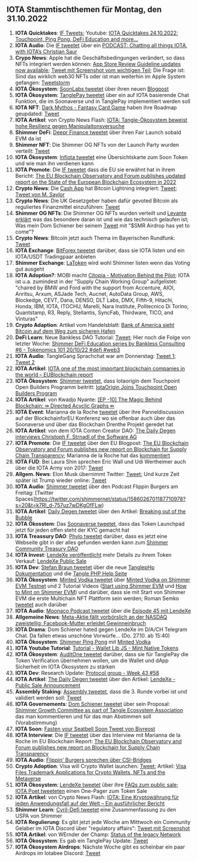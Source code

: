 ## IOTA Stammtischthemen für Montag, den 31.10.2022

1. **IOTA Quicktakes**: [IF Tweets](https://twitter.com/iota/status/1584469644207087616?s=20&t=wuuSKVEmavXpCPKN01FMJQ); Youtube: [IOTA Quicktakes 24.10.2022: Touchpoint, Ping Pong, DeFi Education and more...](https://www.youtube.com/watch?v=DjWdsTVmpUQ)
2. **IOTA Audio**: Die [IF tweetet](https://twitter.com/iota/status/1584590554108776448?s=20&t=cR4aDVQKsSeCMVCvNlIhFw) über ein [PODCAST: Chatting all things IOTA, with IOTA’s Christian Saur](https://coinjournal.net/news/podcast-chatting-all-things-iota-with-iotas-christian-saur/)
3. **Crypo News**: Apple hat die Geschäftsbedingungen verändert, so dass NFTs integriert werden können: [App Store Review Guideline updates now available](https://developer.apple.com/news/?id=xk8d7p8c); [Tweet mit Screenshot vom wichtigen Teil](https://twitter.com/Vrom14286662/status/1584794964810428419?s=20&t=cR4aDVQKsSeCMVCvNlIhFw); Die Frage ist: Sind das wirklich web30 NFTs oder ist man weiterhin im Apple System gefangen: [Tweetstorm](https://twitter.com/JasonLBaptiste/status/1584634687351574528?s=20&t=h5U_I9yEoTmfvU8KyFEyyQ)
4. **IOTA Ökosystem**: [SoonLabs tweetet](https://twitter.com/soon_labs/status/1584777659577683968?s=20&t=h5U_I9yEoTmfvU8KyFEyyQ) über ihren neuen [Blogpost](https://t.co/IYGPAhzF1n)
5. **IOTA Ökosystem**: [TanglePay tweetet](https://twitter.com/tanglepaycom/status/1584801470540812289?s=20&t=cR4aDVQKsSeCMVCvNlIhFw) über ein auf IOTA basierende Chat Funktion, die im Soonaverse und in TanglePay implementiert werden soll
6. **IOTA NFT**: [Dark Mythos - Fantasy Card Game](https://twitter.com/DarkMythosIOTA) haben ihre Roadmap geupdated: [Tweet](https://twitter.com/DarkMythosIOTA/status/1584814707730284544?s=20&t=cR4aDVQKsSeCMVCvNlIhFw)
7. **IOTA Artikel**: von Crypto News Flash: [IOTA: Tangle-Ökosystem beweist hohe Resilienz gegen Manipulaitonsversuche](https://www.crypto-news-flash.com/de/iota-beweist-resilienz-des-tangle-oekosystems-gegen-manipulationsversuche/)
8. **Shimmer DeFi**: [Deepr Finance tweetet](https://twitter.com/DeeprFinance/status/1584892847572254720?s=20&t=fi1lqhSwiGMqp9TepUvTKg) über ihren Fair Launch sobald EVM da ist
9. **Shimmer NFT**: Die Shimmer OG NFTs von der Launch Party wurden verteilt: [Tweet](https://twitter.com/WLiving0000/status/1584912984698150915?s=20&t=y8PKbo1Z9DpCCzxMl2IF-Q)
10. **IOTA Ökosystem**: [Infiota tweetet](https://twitter.com/infiota/status/1584874142054068224?s=20&t=Djj46OPpqkyPCVd79kI83Q) eine Übersichtskarte zum Soon Token und wie man ihn verdienen kann
11. **IOTA Promote**: Die [IF tweetet](https://twitter.com/iota/status/1584907639171043330?s=20&t=y8PKbo1Z9DpCCzxMl2IF-Q) dass die EU sie erwähnt hat in ihrem Bericht: [The EU Blockchain Observatory and Forum publishes updated report on the State of the European Blockchain Ecosystem in 2022](https://www.eublockchainforum.eu/news/press-release-eu-blockchain-ecosystem-report-revised-version-2022)
12. **Crypto News**: Die [Cash App](https://cash.app/) hat Bitcoin Lightning integriert: [Tweet](https://twitter.com/BTC_Archive/status/1584882882736115712?s=20&t=t_Hhd7kJQioqPWqYaBOyew); [Tweet von M. Saylor](https://twitter.com/saylor/status/1584973583477972992?s=20&t=MBqCers25lpzgow24nnGjw)
13. **Crypto News**: Die UK Gesetzgeber haben dafür gevoted Bitcoin als reguliertes Finanzmittel einzuführen: [Tweet](https://twitter.com/BitcoinMagazine/status/1584944725722681357?s=20&t=t_Hhd7kJQioqPWqYaBOyew)
14. **Shimmer OG NFTs**: Die Shimmer OG NFTs wurden verteilt und [Levante erklärt](https://twitter.com/lzpap/status/1584956836549382144?s=20&t=t_Hhd7kJQioqPWqYaBOyew) was das besondere daran ist und wie das technisch gelaufen ist; Was mein Dom Schiener bei seinem [Tweet](https://twitter.com/DomSchiener/status/1585218938178109440?s=20&t=c0UjfCbFUxoiRopd_ZNR9w) mit "$SMR Airdrop has yet to come"?
15. **Crypto News**: Bitcoin jetzt auch Thema im Bayerischen Rundfunk: [Tweet](https://twitter.com/jokoono/status/1584867249097445376?s=20&t=MBqCers25lpzgow24nnGjw)
16. **IOTA Exchange**: [BitForex tweetet](https://twitter.com/bitforexcom/status/1585161008309411840?s=20&t=uVc15R26oCD46ib7BqcyEg) darüber, dass sie IOTA listen und ein IOTA/USDT Tradingpaar anbieten
17. **Shimmer Exchange**: [LaToken](https://twitter.com/latokens/status/1584937558097924096?s=20&t=uVc15R26oCD46ib7BqcyEg) wird wohl Shimmer listen wenn das Voting gut ausgeht
18. **IOTA Adoption?**: MOBI macht [Citopia - Motivation Behind the Pilot](https://dlt.mobi/citopia-partstrak/); IOTA ist u.a. zumindest in der "Supply Chain Working Group" aufgelistet: "chaired by BMW and Ford with the support from Accenture, AIOI, Anritsu, Arxum, ASJade Tech, Aucnet, AutoData Group, AWS, Blockedge, CEVT, Dana, DENSO, DLT Labs, DMX, Fifth-9, Hitachi, Honda, IBM, IOTA, ITOCHU, Marelli, Nara Institute, Politecnico Di Torino, Quantstamp, R3, Reply, Stellantis, SyncFab, Thirdware, TICO, and Vinturas"
19. **Crypto Adaption**: Artikel vom Handelsblatt: [Bank of America sieht Bitcoin auf dem Weg zum sicheren Hafen](https://www.handelsblatt.com/finanzen/maerkte/devisen-rohstoffe/kryptowaehrung-bank-of-america-sieht-bitcoin-auf-dem-weg-zum-sicheren-hafen/28763756.html)
20. **DeFi Learn**: Neue Bankless DAO Tutorial: [Tweet](https://twitter.com/shimmernet/status/1584922745946644484?s=20&t=gzVN_3HPkHwg0TJYVvL4ww); Hier noch die Folge von letzter Woche: [Shimmer DeFi Education series by Bankless Consulting #6 - Tokenomics 101 20/10/22 #defi #web3](https://www.youtube.com/watch?v=C74Hww7pJdg)
21. **IOTA Audio**: TangleGang Sprachchat war am Donnerstag: [Tweet 1](https://twitter.com/GangTangleTalk/status/1585232758238248960?s=20&t=uVc15R26oCD46ib7BqcyEg); [Tweet 2](https://twitter.com/GangTangleTalk/status/1585671563633954823?s=20&t=0bgoqWjLlnw9or-ddrWTzg)
22. **IOTA Artikel**: [IOTA one of the most important blockchain companies in the world – EUBlockchain report](https://www.crypto-news-flash.com/iota-one-of-most-important-blockchain-companies-in-the-world-eublockchain-report/)
23. **IOTA Ökosystem**: [Shimmer tweetet](https://twitter.com/shimmernet/status/1585254930499207168?s=20&t=ZsaTLIyKtXzp_dNLUsuLsQ), dass Iotaorigin dem Touchpoint Open Builders Programm beitritt: [IotaOrigin Joins Touchpoint Open Builders Program](https://blog.shimmer.network/touchpoint-welcomes-iotaorigin/)
24. **IOTA Artikel**: von Kwadjo Nyante: [[EP -10] The Magic Behind Blockchain: ⇛ Directed Acyclic Graphs ⇚](https://medium.com/naoris-protocol/ep-10-the-magic-behind-blockchain-directed-acyclic-graphs-27dda3ae8d2e)
25. **IOTA Event**: Marianna de la Roche [tweetet](https://twitter.com/Marianadlrw/status/1585307052326277120?s=20&t=CEDyz74b3Kn3WzFCt0TAIg) über ihre Panneldiscussion auf der BlockchainforEU Konferenz wo sie offenbar auch über das Soonaverse und über das Blockchain Drenthe Projekt geredet hat
26. **IOTA Artikel**: von dem IOTA Conten Creator DAO: [The Daily Degen interviews Christoph F. Strnadl of the Software AG](https://medium.com/@iotacontentcreators/the-daily-degen-interviews-christoph-f-strnadl-of-the-software-ag-30653773b944)
27. **IOTA Promote**: Die [IF tweetet](https://twitter.com/iota/status/1585285131119611906?s=20&t=c0UjfCbFUxoiRopd_ZNR9w) über den EU Blogpost: [The EU Blockchain Observatory and Forum publishes new report on Blockchain for Supply Chain Transparency](https://www.eublockchainforum.eu/news/eu-blockchain-observatory-and-forum-publishes-new-report-blockchain-supply-chain-transparency); Marianna de la Roche hat das [kommentiert](https://twitter.com/Marianadlrw/status/1585323107090317316?s=20&t=c0UjfCbFUxoiRopd_ZNR9w)
28. **IOTA FUD**: Bei Laura Shin sprechen Eric Wall und Udi Wertheimer auch über die IOTA Army von 2017: [Tweet](https://twitter.com/laurashin/status/1584944236121972737?s=20&t=c0UjfCbFUxoiRopd_ZNR9w)
29. **Allgem. News**: Elon Musk übernimmt Twitter: [Tweet](https://twitter.com/elonmusk/status/1585341984679469056?s=20&t=c0UjfCbFUxoiRopd_ZNR9w); Und kurze Zeit später ist Trump wieder online: [Tweet](https://twitter.com/TheUltGmr/status/1586060657920659457?s=20&t=3oKx1szaLdNz57A1C6bdFQ)
30. **IOTA Audio**: [Shimmer tweetet](https://twitter.com/shimmernet/status/1584575513565151237?s=20&t=c0UjfCbFUxoiRopd_ZNR9w) über den Podcast Flippin Burgers am Freitag: [Twitter Spaces]https://twitter.com/shimmernet/status/1586026701187710978?s=20&t=k7RI_d-757uz7wDKgOfFLw)
31. **IOTA Artikel**: [Daily Degen tweetet](https://twitter.com/IccdNewsletter/status/1585301173484933120?s=20&t=c0UjfCbFUxoiRopd_ZNR9w) über den Artikel: [Breaking out of the Bubble](https://iotacreator.substack.com/p/breaking-out-of-the-bubble)
32. **IOTA Ökosstem**: Das [Soonaverse tweetet](https://twitter.com/soon_labs/status/1585510522056646656?s=20&t=tlF0MF-19SSV2Wt2NEeO8g), dass das Token Launchpad jetzt für jeden offen steht der KYC gemacht hat
33. **IOTA Treassury DAO**: [Phylo tweetet](https://twitter.com/PhyloIota/status/1585433623473573889?s=20&t=tlF0MF-19SSV2Wt2NEeO8g) darüber, dass es jetzt eine Webseite gibt in der alles gefunden werden kann zum [Shimmer Community Treasury DAO](https://shimmer-community-treasury.notion.site/Shimmer-Community-Treasury-DAO-ac49f464f3f941cc9e6ab68b810d82e5)
34. **IOTA Invest**: [LendeXe veröffentlicht](https://twitter.com/LendeXeFinance/status/1585369924100591617?s=20&t=tlF0MF-19SSV2Wt2NEeO8g) mehr Details zu ihrem Token Verkauf: [LendeXe Public Sale](https://medium.com/@LendeXeFinance/lendexe-public-sale-4586ab990f5f)
35. **IOTA Dev**: [Stefan Braun tweetet](https://twitter.com/tanglePHP/status/1585514735755300865?s=20&t=tlF0MF-19SSV2Wt2NEeO8g) über die neue [TanglepHp Dokumentation](https://github.com/tanglePHP/bundle/tree/main/documentation) und die [Tangle PHP Help Seite](https://github.com/tanglePHP/bundle/blob/main/documentation/Help/000_index.md)
36. **IOTA Ökosystem**: [Minted Vodka tweetet](https://twitter.com/MintedVodka/status/1585557742353268736?s=20&t=tlF0MF-19SSV2Wt2NEeO8g) über [Minted Vodka on  Shimmer EVM Testnet](https://minted.vodka/shimmer) und 2 Tutorial Videos ([Start using Shimmer EVM](https://www.youtube.com/watch?v=UeGaeJxrkdU) und [How to Mint on Shimmer EVM](https://www.youtube.com/watch?v=LliIDkCB-x8)) und darüber, dass sie mit Start von Shimmer EVM die erste Multichain NFT Plattform sein werden; Roman Semko [tweetet](https://twitter.com/romansemko/status/1585558433528483840?s=20&t=DFWGPomDYTi7owFYmlR0iw) auch darüber
37. **IOTA Audio**: [Moonaco Podcast tweetet](https://twitter.com/MoonacoPodcast/status/1585571951149449217?s=20&t=tlF0MF-19SSV2Wt2NEeO8g) über die [Episode 45 mit LendeXe](https://open.spotify.com/episode/613rUgukUEGvr6Mpw9M6EV?si=8Js2FQaERX6Q5-gZnF4_XQ&nd=1)
38. **Allgemeine News**: [Meta-Aktie fällt vorbörslich an der NASDAQ zweistellig: Facebook-Mutter erleidet Gewinneinbruch](https://www.finanzen.net/nachricht/aktien/bilanz-vorgelegt-meta-aktie-faellt-vorboerslich-an-der-nasdaq-zweistellig-facebook-mutter-erleidet-gewinneinbruch-11827421)
39. **IOTA Drama**: Dom Schiener hated gegen LendeXe im D/A/CH Telegram Chat. Da fallen etwas unschöne Vorwürfe... (Do. 27.10. ab 15:40)
40. **IOTA Ökosystem**: [Shimmer Ping Pong](https://twitter.com/shimmernet/status/1585615701485699072?s=20&t=rVSlbQMbYOQhuJohSo-j6g) mit [Minted Vodka](https://twitter.com/MintedVodka)
41. **IOTA Youtube Tutorial**: [Tutorial - Wallet Lib JS - Mint Native Tokens](https://www.youtube.com/watch?v=YB7C5VPhtc8)
42. **IOTA Ökosystem**: [AuditOne tweetet](https://twitter.com/auditone_team/status/1585876913855291392?s=20&t=4p75XXyvYjZW-vs1k5xiaw) darüber, dass sie für TanglePay die Token Verification übernehmen wollen, um die Wallet und dApp Sicherheit im IOTA Ökosystem zu stärken
43. **IOTA Dev**: Research Update: [Protocol group - Week 43 #58](https://github.com/iotaledger/research-updates/discussions/58)
44. **IOTA Artikel**: [The Daily Degen tweetet](https://twitter.com/IccdNewsletter/status/1585646848949489665?s=20&t=4p75XXyvYjZW-vs1k5xiaw) über den Artikel: [LendeXe - Public Sale Announcement](https://iotacreator.substack.com/p/breaking-out-of-the-bubble#%C2%A7lendexe-public-sale-announcement)
45. **Assembly Staking**: [Assembly tweetet](https://twitter.com/assembly_net/status/1585618323122823169?s=20&t=4p75XXyvYjZW-vs1k5xiaw), dass die 3. Runde vorbei ist und validiert werden soll: [Tweet](https://twitter.com/assembly_net/status/1585700710271819778?s=20&t=4p75XXyvYjZW-vs1k5xiaw)
46. **IOTA Governements**: [Dom Schiener tweetet](https://twitter.com/DomSchiener/status/1585673882421399555?s=20&t=4p75XXyvYjZW-vs1k5xiaw) über sein Proposal: [Shimmer Growth Committee as part of Tangle Ecosystem Association](https://govern.iota.org/t/shimmer-growth-committee-as-part-of-tangle-ecosystem-association/1423) das man kommentieren und für das man Abstimmen soll (Vorabstimmung)
47. **IOTA Soon**: [Fasten your Seatbell Soon Tweet von Bivreost](https://twitter.com/bivreost/status/1585895229428744193?s=20&t=4p75XXyvYjZW-vs1k5xiaw)
48. **IOTA Interview**: Die [IF tweetet](https://twitter.com/iota/status/1585285131119611906?s=20&t=od6Z49M3aymjytKjU4QNUw) über das Interview mit Marianna de la Roche im EU Blockchain Report: [The EU Blockchain Observatory and Forum publishes new report on Blockchain for Supply Chain Transparency](https://www.eublockchainforum.eu/news/eu-blockchain-observatory-and-forum-publishes-new-report-blockchain-supply-chain-transparency)
49. **IOTA Audio**: [Flippin' Burgers sprechen über CSI-Bridges](https://twitter.com/i/spaces/1ypKddawXmNKW)
50. **Crypto Adoption**: Visa will Crypto Wallet launchen: [Tweet](https://twitter.com/crypto_rand/status/1585900599945695232?s=20&t=DFWGPomDYTi7owFYmlR0iw); Artikel: [Visa Files Trademark Applications for Crypto Wallets, NFTs and the Metaverse](https://www.coindesk.com/business/2022/10/28/visa-files-trademark-applications-for-crypto-wallets-nfts-and-the-metaverse/)
51. **IOTA Ökosystem**: [LendeXe tweetet](https://twitter.com/LendeXeFinance/status/1585997025228640258?s=20&t=DFWGPomDYTi7owFYmlR0iw) über ihre [FAQs zum public sale](https://publicsale.lendexe.fi/faq); [IOTA Poet tweeteten](https://twitter.com/IotaPoet/status/1586035350555729921?s=20&t=LvX0ppMsxR6byWPOUSH-pg) einen One-Pager zum Token Sale
52. **IOTA Artikel**: von Crypto News Flash: [IOTA: Eine Kryptowährung für jeden Anwendungsfall auf der Welt – Ein ausführlicher Bericht](https://www.crypto-news-flash.com/de/iota-eine-kryptowaehrung-fuer-jeden-anwendungsfall-auf-der-welt/)
53. **Shimmer Learn**: [Cyril-Defi tweetet](https://twitter.com/cyrilXBT/status/1585676822741745666?s=20&t=3oKx1szaLdNz57A1C6bdFQ) eine Zusammenfassung zu den USPA von Shimmer
54. **IOTA Regulierung**: Es gibt jetzt jede Woche am Mittwoch ein Community Gelaber im IOTA Discord über "regulatory affairs": [Tweet mit Screenshot](https://twitter.com/Vrom14286662/status/1586191862502944769?s=20&t=3oKx1szaLdNz57A1C6bdFQ)
55. **IOTA Artikel**: von WErnder der Champ: [Status of the legacy Network](https://medium.com/@wernerderchamp/status-of-the-legacy-network-38ff31ca2ea7)
56. **IOTA Ökosystem**: Es gab ein TanglePay Update: [Tweet](https://twitter.com/tanglepaycom/status/1586358596186824709?s=20&t=Uykx2zEPLjhrYX5OcUhUIA)
57. **IOTA Ökosystem Airdrops**: Nächste Woche gibt es scheinbar ein paar Airdrops im Iotabee Discord: [Tweet](https://twitter.com/iotabee/status/1586342592496603137?s=20&t=Uykx2zEPLjhrYX5OcUhUIA)




